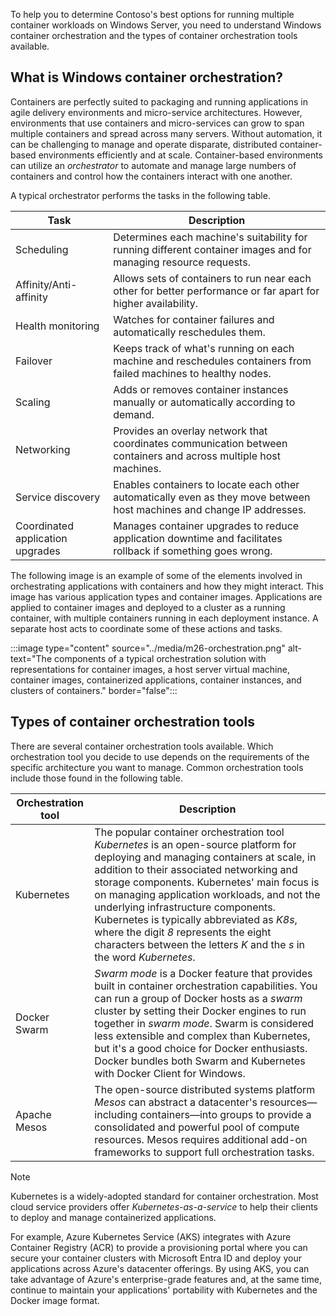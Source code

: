 To help you to determine Contoso's best options for running multiple container workloads on Windows Server, you need to understand Windows container orchestration and the types of container orchestration tools available.

## What is Windows container orchestration?

Containers are perfectly suited to packaging and running applications in agile delivery environments and micro-service architectures. However, environments that use containers and micro-services can grow to span multiple containers and spread across many servers. Without automation, it can be challenging to manage and operate disparate, distributed container-based environments efficiently and at scale. Container-based environments can utilize an *orchestrator* to automate and manage large numbers of containers and control how the containers interact with one another.

A typical orchestrator performs the tasks in the following table.

|Task|Description|
|---|---|
|Scheduling|Determines each machine's suitability for running different container images and for managing resource requests.|
|Affinity/Anti-affinity|Allows sets of containers to run near each other for better performance or far apart for higher availability.|
|Health monitoring|Watches for container failures and automatically reschedules them.|
|Failover|Keeps track of what's running on each machine and reschedules containers from failed machines to healthy nodes.|
|Scaling|Adds or removes container instances manually or automatically according to demand.|
|Networking|Provides an overlay network that coordinates communication between containers and across multiple host machines.|
|Service discovery|Enables containers to locate each other automatically even as they move between host machines and change IP addresses.|
|Coordinated application upgrades|Manages container upgrades to reduce application downtime and facilitates rollback if something goes wrong.|

The following image is an example of some of the elements involved in orchestrating applications with containers and how they might interact. This image has various application types and container images. Applications are applied to container images and deployed to a cluster as a running container, with multiple containers running in each deployment instance. A separate host acts to coordinate some of these actions and tasks.

:::image type="content" source="../media/m26-orchestration.png" alt-text="The components of a typical orchestration solution with representations for container images, a host server virtual machine, container images, containerized applications, container instances, and clusters of containers." border="false":::

## Types of container orchestration tools

There are several container orchestration tools available. Which orchestration tool you decide to use depends on the requirements of the specific architecture you want to manage. Common orchestration tools include those found in the following table.

|Orchestration tool|Description|
|---|---|
|Kubernetes|The popular container orchestration tool *Kubernetes* is an open-source platform for deploying and managing containers at scale, in addition to their associated networking and storage components. Kubernetes' main focus is on managing application workloads, and not the underlying infrastructure components. Kubernetes is typically abbreviated as *K8s*, where the digit *8* represents the eight characters between the letters *K* and the *s* in the word *Kubernetes*.|
|Docker Swarm|*Swarm mode* is a Docker feature that provides built in container orchestration capabilities. You can run a group of Docker hosts as a *swarm* cluster by setting their Docker engines to run together in *swarm mode*. Swarm is considered less extensible and complex than Kubernetes, but it's a good choice for Docker enthusiasts. Docker bundles both Swarm and Kubernetes with Docker Client for Windows.|
|Apache Mesos|The open-source distributed systems platform *Mesos* can abstract a datacenter's resources—including containers—into groups to provide a consolidated and powerful pool of compute resources. Mesos requires additional add-on frameworks to support full orchestration tasks.|

> [!NOTE]
> Kubernetes is a widely-adopted standard for container orchestration. Most cloud service providers offer *Kubernetes-as-a-service* to help their clients to deploy and manage containerized applications.
>
> For example, Azure Kubernetes Service (AKS) integrates with Azure Container Registry (ACR) to provide a provisioning portal where you can secure your container clusters with Microsoft Entra ID and deploy your applications across Azure's datacenter offerings. By using AKS, you can take advantage of Azure's enterprise-grade features and, at the same time, continue to maintain your applications' portability with Kubernetes and the Docker image format.
